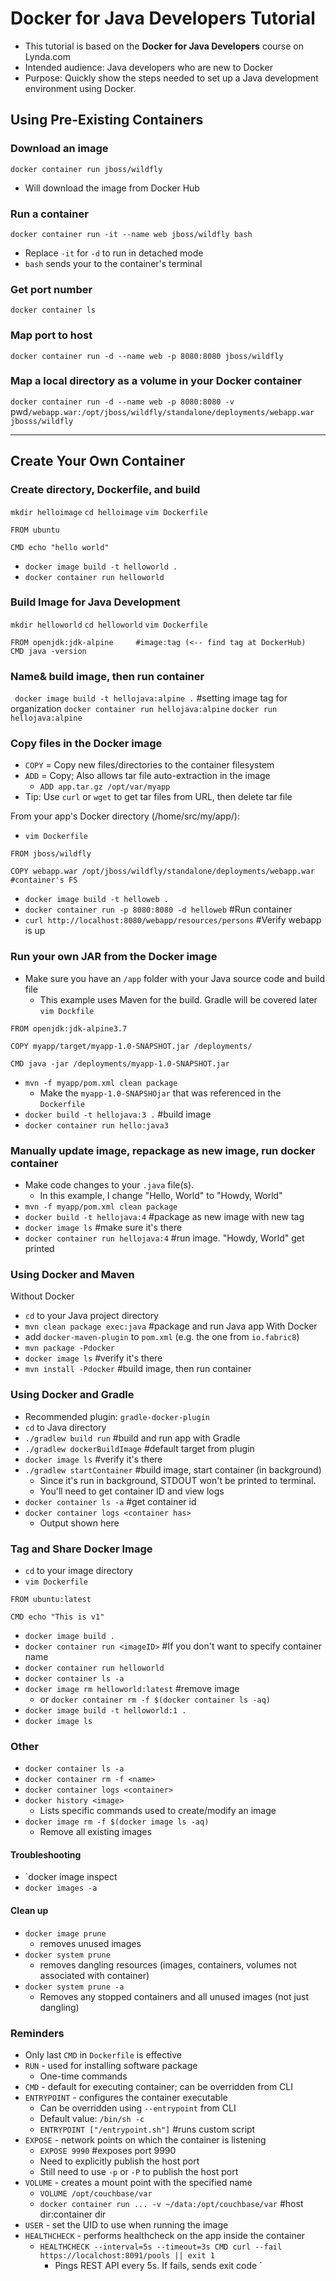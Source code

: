 # Docker for Java Developers Tutorial
- This tutorial is based on the **Docker for Java Developers** course on Lynda.com
- Intended audience: Java developers who are new to Docker
- Purpose: Quickly show the steps needed to set up a Java development environment using Docker. 


## Using Pre-Existing Containers

### Download an image
`docker container run jboss/wildfly`
- Will download the image from Docker Hub

### Run a container

`docker container run -it --name web jboss/wildfly bash`
- Replace `-it` for `-d` to run in detached mode
- `bash` sends your to the container's terminal

### Get port number
`docker container ls`

### Map port to host

`docker container run -d --name web -p 8080:8080 jboss/wildfly`

### Map a local directory as a volume in your Docker container
`docker container run -d --name web -p 8080:8080 -v `pwd`/webapp.war:/opt/jboss/wildfly/standalone/deployments/webapp.war jbosss/wildfly`

----

## Create Your Own Container
### Create directory, Dockerfile, and build
`mkdir helloimage`
`cd helloimage`
`vim Dockerfile`

```
FROM ubuntu

CMD echo "hello world"
```

- `docker image build -t helloworld .`
- `docker container run helloworld`

### Build Image for Java Development
`mkdir helloworld`
`cd helloworld`
`vim Dockerfile`

```
FROM openjdk:jdk-alpine     #image:tag (<-- find tag at DockerHub)
CMD java -version
```

### Name& build image, then run container
` docker image build -t hellojava:alpine .`     #setting image tag for organization 
`docker container run hellojava:alpine`
`docker run hellojava:alpine`

### Copy files in the Docker image
- `COPY` = Copy new files/directories to the container filesystem
- `ADD` = Copy; Also allows tar file auto-extraction in the image
    - `ADD app.tar.gz /opt/var/myapp`
- Tip: Use `curl` or `wget` to get tar files from URL, then delete tar file

From your app's Docker directory (/home/src/my/app/):
- `vim Dockerfile`

```
FROM jboss/wildfly

COPY webapp.war /opt/jboss/wildfly/standalone/deployments/webapp.war #container's FS
```

- `docker image build -t helloweb .`
- `docker container run -p 8080:8080 -d helloweb`   #Run container
- `curl http://localhost:8080/webapp/resources/persons` #Verify webapp is up


### Run your own JAR from the Docker image
- Make sure you have an `/app` folder with your Java source code and build file
    - This example uses Maven for the build. Gradle will be covered later
`vim Dockfile`

```
FROM openjdk:jdk-alpine3.7

COPY myapp/target/myapp-1.0-SNAPSHOT.jar /deployments/

CMD java -jar /deployments/myapp-1.0-SNAPSHOT.jar
```

- `mvn -f myapp/pom.xml clean package`
    - Make the `myapp-1.0-SNAPSHOjar` that was referenced in the `Dockerfile`
- `docker build -t hellojava:3 .`   #build image
- `docker container run hello:java3`

### Manually update image, repackage as new image, run docker container
- Make code changes to your `.java` file(s). 
    - In this example, I change "Hello, World" to "Howdy, World"
- `mvn -f myapp/pom.xml clean package`
- `docker build -t hellojava:4`      #package as new image with new tag
- `docker image ls`     #make sure it's there
- `docker container run hellojava:4`    #run image. "Howdy, World" get printed

### Using Docker and Maven
Without Docker
- `cd` to your Java project directory
- `mvn clean package exec:java` #package and run Java app
With Docker
- add `docker-maven-plugin` to `pom.xml` (e.g. the one from `io.fabric8`)
- `mvn package -Pdocker`
- `docker image ls`     #verify it's there
- `mvn install -Pdocker`        #build image, then run container

### Using Docker and Gradle
- Recommended plugin: `gradle-docker-plugin`
- `cd` to Java directory
- `./gradlew build run`     #build and run app with Gradle
- `./gradlew dockerBuildImage`      #default target from plugin
- `docker image ls`     #verify it's there
- `./gradlew startContainer`    #build image, start container (in background)
    - Since it's run in background, STDOUT won't be printed to terminal. 
    - You'll need to get container ID and view logs
- `docker container ls -a`      #get container id 
- `docker container logs <container has>`
    - Output shown here

### Tag and Share Docker Image
- `cd` to your image directory
- `vim Dockerfile`

```
FROM ubuntu:latest

CMD echo "This is v1"
```

- `docker image build .`
- `docker container run <imageID>`  #If you don't want to specify container name
- `docker container run helloworld`
- `docker container ls -a`
- `docker image rm helloworld:latest`   #remove image
    - or `docker container rm -f $(docker container ls -aq)`
- `docker image build -t helloworld:1 .`
- `docker image ls`



### Other

- `docker container ls -a`
- `docker container rm -f <name>`
- `docker container logs <container>`
- `docker history <image>`
    - Lists specific commands used to create/modify an image
- `docker image rm -f $(docker image ls -aq)`
    - Remove all existing images

#### Troubleshooting
- `docker image inspect <image>
- `docker images -a`

#### Clean up

- `docker image prune`
    - removes unused images
- `docker system prune`
    - removes dangling resources (images, containers, volumes not associated with container)
- `docker system prune -a`
    - Removes any stopped containers and all unused images (not just dangling)


### Reminders
- Only last `CMD` in `Dockerfile` is effective
- `RUN` - used for installing software package
    - One-time commands
- `CMD` - default for executing container; can be overridden from CLI
- `ENTRYPOINT` - configures the container executable
    - Can be overridden using `--entrypoint` from CLI
    - Default value: `/bin/sh -c`
    - `ENTRYPOINT ["/entrypoint.sh"]`   #runs custom script
- `EXPOSE` - network points on which the container is listening
    - `EXPOSE 9990` #exposes port 9990
    - Need to explicitly publish the host port 
    - Still need to use `-p` or `-P` to publish the host port
- `VOLUME` - creates a mount point with the specified name
    - `VOLUME /opt/couchbase/var`
    - `docker container run ... -v ~/data:/opt/couchbase/var` #host dir:container dir
- `USER` - set the UID to use when running the image
- `HEALTHCHECK` - performs healthcheck on the app inside the container
    - `HEALTHCHECK --interval=5s --timeout=3s CMD curl --fail https://localchost:8091/pools || exit 1`
        - Pings REST API every 5s. If fails, sends exit code `

